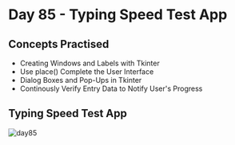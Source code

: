 # Day 85 - Typing Speed Test App
## Concepts Practised
- Creating Windows and Labels with Tkinter
- Use place() Complete the User Interface
- Dialog Boxes and Pop-Ups in Tkinter
- Continously Verify Entry Data to Notify User's Progress
## Typing Speed Test App
![day85](https://user-images.githubusercontent.com/98851253/169869354-ea88ce12-20d2-445b-9c26-71d933cba8d3.gif)
